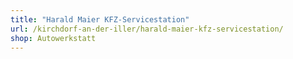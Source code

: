```yaml
---
title: "Harald Maier KFZ-Servicestation"
url: /kirchdorf-an-der-iller/harald-maier-kfz-servicestation/
shop: Autowerkstatt
---
```

